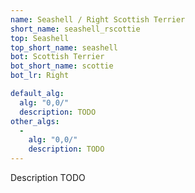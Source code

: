 ```yaml
---
name: Seashell / Right Scottish Terrier
short_name: seashell_rscottie
top: Seashell
top_short_name: seashell
bot: Scottish Terrier
bot_short_name: scottie
bot_lr: Right

default_alg:
  alg: "0,0/"
  description: TODO
other_algs:
  -
    alg: "0,0/"
    description: TODO
---
```


Description TODO

